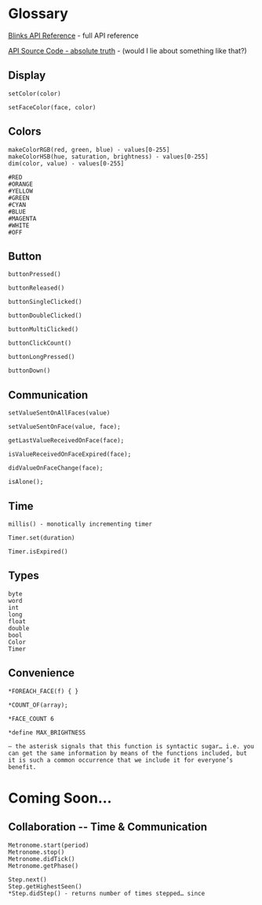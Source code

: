 # Glossary
[Blinks API Reference](api.md) - full API reference

[API Source Code - absolute truth](https://github.com/Move38/Move38-Arduino-Platform) - (would I lie about something like that?)

## Display
    setColor(color)
    
    setFaceColor(face, color)


## Colors
```
makeColorRGB(red, green, blue) - values[0-255]
makeColorHSB(hue, saturation, brightness) - values[0-255]
dim(color, value) - values[0-255]    

#RED    
#ORANGE 
#YELLOW 
#GREEN   
#CYAN    
#BLUE    
#MAGENTA 
#WHITE   
#OFF
```    

## Button
    
    buttonPressed()
    
    buttonReleased()
    
    buttonSingleClicked()
    
    buttonDoubleClicked()
    
    buttonMultiClicked()
    
    buttonClickCount()
    
    buttonLongPressed()
    
    buttonDown()



## Communication
    setValueSentOnAllFaces(value)
    
    setValueSentOnFace(value, face);
    
    getLastValueReceivedOnFace(face);
    
    isValueReceivedOnFaceExpired(face);
    
    didValueOnFaceChange(face);
    
    isAlone();

## Time
    millis() - monotically incrementing timer
    
    Timer.set(duration)
    
    Timer.isExpired()

## Types
    byte
    word
    int
    long
    float
    double
    bool
    Color
    Timer


## Convenience
    *FOREACH_FACE(f) { }
    
    *COUNT_OF(array);

    *FACE_COUNT 6
    
    *define MAX_BRIGHTNESS 

    – the asterisk signals that this function is syntactic sugar… i.e. you can get the same information by means of the functions included, but it is such a common occurrence that we include it for everyone’s benefit.


# Coming Soon…

## Collaboration -- Time & Communication

    Metronome.start(period)
    Metronome.stop()
    Metronome.didTick()
    Metronome.getPhase()
    
    Step.next()
    Step.getHighestSeen()
    *Step.didStep() - returns number of times stepped… since

